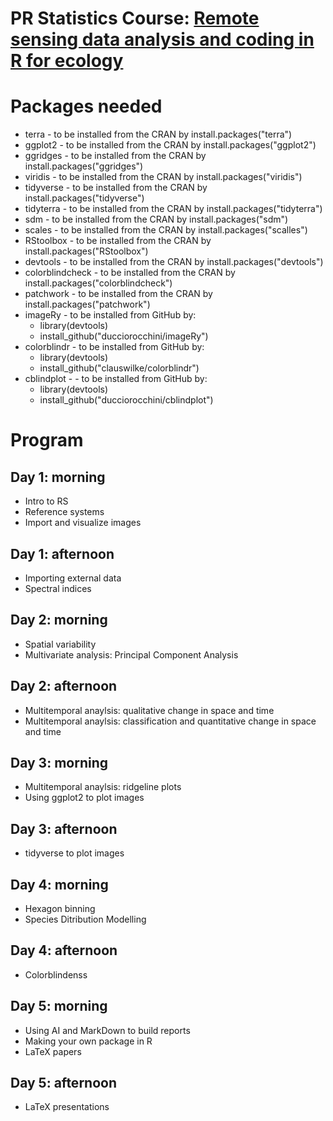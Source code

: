 # PR Statistics Course: [Remote sensing data analysis and coding in R for ecology](https://www.prstats.org/course/remote-sensing-data-analysis-and-coding-in-r-for-ecology-rsda01/)

# Packages needed
+ terra - to be installed from the CRAN by install.packages("terra")
+ ggplot2 - to be installed from the CRAN by install.packages("ggplot2")
+ ggridges - to be installed from the CRAN by install.packages("ggridges")
+ viridis - to be installed from the CRAN by install.packages("viridis")
+ tidyverse - to be installed from the CRAN by install.packages("tidyverse")
+ tidyterra - to be installed from the CRAN by install.packages("tidyterra")
+ sdm - to be installed from the CRAN by install.packages("sdm")
+ scales - to be installed from the CRAN by install.packages("scalles")
+ RStoolbox - to be installed from the CRAN by install.packages("RStoolbox")
+ devtools - to be installed from the CRAN by install.packages("devtools")
+ colorblindcheck - to be installed from the CRAN by install.packages("colorblindcheck")
+ patchwork - to be installed from the CRAN by install.packages("patchwork")
+ imageRy - to be installed from GitHub by:
  + library(devtools)
  + install_github("ducciorocchini/imageRy")
+ colorblindr - to be installed from GitHub by:
  + library(devtools)
  + install_github("clauswilke/colorblindr")
+ cblindplot - - to be installed from GitHub by:
  + library(devtools)
  + install_github("ducciorocchini/cblindplot")



# Program

## Day 1: morning
+ Intro to RS
+ Reference systems
+ Import and visualize images

## Day 1: afternoon
+ Importing external data 
+ Spectral indices

## Day 2: morning
+ Spatial variability
+ Multivariate analysis: Principal Component Analysis

## Day 2: afternoon
+ Multitemporal anaylsis: qualitative change in space and time
+ Multitemporal anaylsis: classification and quantitative change in space and time

## Day 3: morning
+ Multitemporal anaylsis: ridgeline plots
+ Using ggplot2 to plot images

## Day 3: afternoon
+ tidyverse to plot images

## Day 4: morning
+ Hexagon binning
+ Species Ditribution Modelling
  
## Day 4: afternoon
+ Colorblindenss

## Day 5: morning
+ Using AI and MarkDown to build reports
+ Making your own package in R
+ LaTeX papers

## Day 5: afternoon
+ LaTeX presentations
